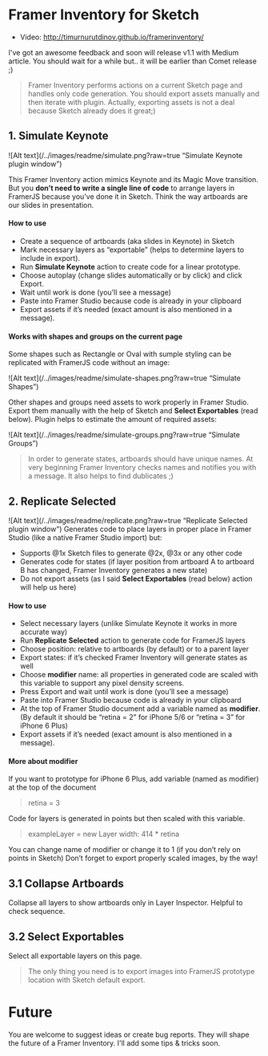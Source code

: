 # Framer Inventory for Sketch
- Video: http://timurnurutdinov.github.io/framerinventory/

I've got an awesome feedback and soon will release v1.1 with Medium article. You should wait for a while but.. it will be earlier than Comet release ;)


>Framer Inventory performs actions on a current Sketch page and handles only code generation. You should export assets manually and then iterate with plugin. Actually, exporting assets is not a deal because Sketch already does it great;)

## 1. Simulate Keynote
![Alt text](/../images/readme/simulate.png?raw=true “Simulate Keynote plugin window”)

This Framer Inventory action mimics Keynote and its Magic Move transition. But you **don’t need to write a single line of code** to arrange layers in FramerJS because you’ve done it in Sketch. Think the way artboards are our slides in presentation.

#### How to use
- Create a sequence of artboards (aka slides in Keynote) in Sketch
- Mark necessary layers as “exportable” (helps to determine layers to include in export).
- Run **Simulate Keynote** action to create code for a linear prototype.
- Choose autoplay (change slides automatically or by click) and click Export.
- Wait until work is done (you’ll see a message)
- Paste into Framer Studio because code is already in your clipboard
- Export assets if it’s needed (exact amount is also mentioned in a message).

#### Works with shapes and groups on the current page
Some shapes such as Rectangle or Oval with sumple styling can be replicated with FramerJS code without an image:

![Alt text](/../images/readme/simulate-shapes.png?raw=true “Simulate Shapes”)

Other shapes and groups need assets to work properly in Framer Studio. Export them manually with the help of Sketch and **Select Exportables** (read below). Plugin helps to estimate the amount of required assets:

![Alt text](/../images/readme/simulate-groups.png?raw=true “Simulate Groups”)

>In order to generate states, artboards should have unique names. At very beginning Framer Inventory checks names and notifies you with a message. It also helps to find dublicates ;)



## 2. Replicate Selected
![Alt text](/../images/readme/replicate.png?raw=true “Replicate Selected plugin window”)
Generates code to place layers in proper place in Framer Studio (like a native Framer Studio import) but:
- Supports @1x Sketch files to generate @2x, @3x or any other code
- Generates code for states (if layer position from artboard A to artboard B has changed, Framer Inventory generates a new state)
- Do not export assets (as I said **Select Exportables** (read below) action will help us here)


#### How to use
- Select necessary layers (unlike Simulate Keynote it works in more accurate way)
- Run **Replicate Selected** action to generate code for FramerJS layers
- Choose position: relative to artboards (by default) or to a parent layer
- Export states: if it’s checked Framer Inventory will generate states as well
- Choose **modifier** name: all properties in generated code are scaled with this variable to support any pixel density screens.
- Press Export and wait until work is done (you’ll see a message)
- Paste into Framer Studio because code is already in your clipboard
- At the top of Framer Studio document add a variable named as **modifier**. (By default it should be “retina = 2” for iPhone 5/6 or “retina = 3” for iPhone 6 Plus)
- Export assets if it’s needed (exact amount is also mentioned in a message).

#### More about modifier
If you want to prototype for iPhone 6 Plus, add variable (named as modifier) at the top of the document
> retina = 3

Code for layers is generated in points but then scaled with this variable.
> exampleLayer = new Layer width: 414 * retina

You can change name of modifier or change it to 1 (if you don’t rely on points in Sketch)
Don’t forget to export properly scaled images, by the way!


## 3.1 Collapse Artboards
Collapse all layers to show artboards only in Layer Inspector. Helpful to check sequence.

## 3.2 Select Exportables
Select all exportable layers on this page.
>The only thing you need is to export images into FramerJS prototype location with Sketch default export.




# Future
You are welcome to suggest ideas or create bug reports. They will shape the future of a Framer Inventory. I'll add some tips & tricks soon.



